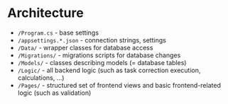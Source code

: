 # Architecture

- `/Program.cs` - base settings
- `/appsettings.*.json` - connection strings, settings
- `/Data/` - wrapper classes for database access
- `/Migrations/` - migrations scripts for database changes
- `/Models/` - classes describing models (= database tables)
- `/Logic/` - all backend logic (such as task correction execution, calculations, ...)
- `/Pages/` - structured set of frontend views and basic frontend-related logic (such as validation)
